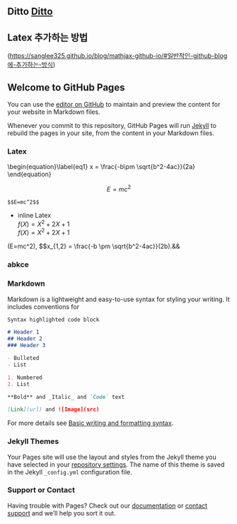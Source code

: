 

## Ditto [Ditto](https://github.com/jookty/Memo/blob/300f4c6e3e15629471ea016ba3bc3ae7889895fc/DT/Ditto_InfluxDB%20%EC%97%B0%EB%8F%99%EB%B0%A9%EB%B2%95)

## Latex 추가하는 방법  
(https://sanglee325.github.io/blog/mathjax-github-io/#일반적인-github-blog에-추가하는-방식)



## Welcome to GitHub Pages

You can use the [editor on GitHub](https://github.com/jookty/jookty.github.io/edit/main/index.md) to maintain and preview the content for your website in Markdown files.

Whenever you commit to this repository, GitHub Pages will run [Jekyll](https://jekyllrb.com/) to rebuild the pages in your site, from the content in your Markdown files.

### Latex  
\begin{equation}\label{eq1}
x = \frac{-b\pm \sqrt{b^2-4ac}}{2a}
\end{equation}  

$$E=mc^2$$   
```   
$$E=mc^2$$    
```   


- inline Latex  
$f(X) = X^2 + 2X + 1$  
$f(X) = X^2 + 2X + 1$  

\(E=mc^2\), $$x_{1,2} = \frac{-b \pm \sqrt{b^2-4ac}}(2b).&&

### abkce 

### Markdown

Markdown is a lightweight and easy-to-use syntax for styling your writing. It includes conventions for

```markdown
Syntax highlighted code block

# Header 1
## Header 2
### Header 3

- Bulleted
- List

1. Numbered
2. List

**Bold** and _Italic_ and `Code` text

[Link](url) and ![Image](src)
```

For more details see [Basic writing and formatting syntax](https://docs.github.com/en/github/writing-on-github/getting-started-with-writing-and-formatting-on-github/basic-writing-and-formatting-syntax).

### Jekyll Themes

Your Pages site will use the layout and styles from the Jekyll theme you have selected in your [repository settings](https://github.com/jookty/jookty.github.io/settings/pages). The name of this theme is saved in the Jekyll `_config.yml` configuration file.

### Support or Contact

Having trouble with Pages? Check out our [documentation](https://docs.github.com/categories/github-pages-basics/) or [contact support](https://support.github.com/contact) and we’ll help you sort it out.
